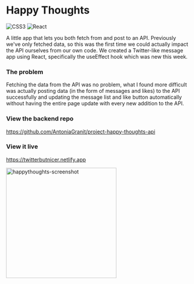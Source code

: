 # Happy Thoughts
![CSS3](https://img.shields.io/badge/css3-%231572B6.svg?style=for-the-badge&logo=css3&logoColor=white)  ![React](https://img.shields.io/badge/react-%2320232a.svg?style=for-the-badge&logo=react&logoColor=%2361DAFB) 

A little app that lets you both fetch from and post to an API. Previously we've only fetched data, so this was the first time we could actually impact the API ourselves from our own code. We created a Twitter-like message app using React, specifically the useEffect hook which was new this week. 

### The problem

Fetching the data from the API was no problem, what I found more difficult was actually posting data (in the form of messages and likes) to the API successfully and updating the message list and like button automatically without having the entire page update with every new addition to the API.

### View the backend repo

https://github.com/AntoniaGranit/project-happy-thoughts-api


### View it live

https://twitterbutnicer.netlify.app

<img width="300" alt="happythoughts-screenshot" src="https://github.com/AntoniaGranit/project-happy-thoughts/assets/95037306/1f61765f-a55c-4003-b6aa-0ba807e08241">




